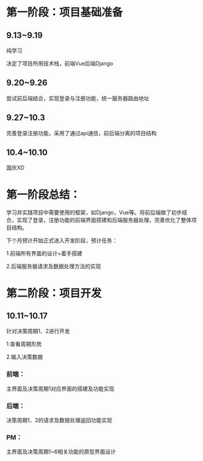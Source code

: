 # 第一阶段：项目基础准备
## 9.13~9.19
纯学习

决定了项目所用技术栈，前端Vue后端Django
## 9.20~9.26
尝试前后端结合，实现登录与注册功能，统一服务器路由地址
## 9.27~10.3
完善登录注册功能，采用了通过api通信，前后端分离的项目结构
## 10.4~10.10
国庆XD

# 第一阶段总结：
学习并实践项目中需要使用的框架，如Django，Vue等。将前后端做了初步结合，实现了登录，注册功能的前端界面搭建和后端服务器处理，完善优化了整体项目结构。

下个月预计开始正式进入开发阶段，预计任务：

1.前端所有界面的设计+着手搭建

2.后端服务器请求及数据处理方法的实现

# 第二阶段：项目开发
## 10.11~10.17
针对决策周期1、2进行开发

1.查看周期形势

2.输入决策数据

### 前端：
主界面及决策周期1对应界面的搭建及功能实现
### 后端：
决策周期1、2的请求及数据处理返回功能实现
### PM：
主界面及决策周期1~6相关功能的原型界面设计
